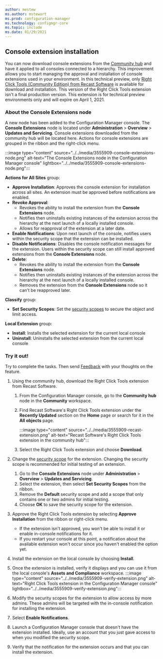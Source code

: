 ```yaml
---
author: mestew
ms.author: mstewart
ms.prod: configuration-manager
ms.technology: configmgr-core
ms.topic: include
ms.date: 01/29/2021
---
```

## <a name="bkmk_extensions"></a> Console extension installation
<!--3555909-->
You can now download console extensions from the [Community hub](../../../../servers/manage/community-hub.md) and have it applied to all consoles connected to a hierarchy. This improvement allows you to start managing the approval and installation of console extensions used in your environment. In this technical preview, only [Right Click Tools (Community Edition) from Recast Software](https://www.recastsoftware.com/enterprise?utm_source=microsoft&utm_medium=referral&utm_campaign=commhub) is available for download and installation. This version of the Right Click Tools extension isn't a final production version. This extension is for technical preview environments only and will expire on April 1, 2021.

### About the Console Extensions node

A new node has been added to the Configuration Manager console. The **Console Extensions** node is located under **Administration** > **Overview** > **Updates and Servicing**. Console extensions downloaded from the community hub will be located here. Actions for console extensions are grouped in the ribbon and the right-click menu.


:::image type="content" source="../../media/3555909-console-extensions-node.png" alt-text="The Console Extensions node in the Configuration Manager console" lightbox="../../media/3555909-console-extensions-node.png":::

**Actions for All Sites** group:
- **Approve Installation**: Approves the console extension for installation across all sites. An extension must be approved before notifications are enabled.
- **Revoke Approval**:
   - Revokes the ability to install the extension from the **Console Extensions** node.
   - Notifies then uninstalls existing instances of the extension across the hierarchy at the next launch of a locally installed console.
   - Allows for reapproval of the extension at a later date.
- **Enable Notifications**: Upon next launch of the console, notifies users within the security scope that the extension can be installed.
- **Disable Notifications**: Disables the console notification messages for the extension. Users within the security scope can still install approved extensions from the **Console Extensions** node.  
- **Delete**:
   - Revokes the ability to install the extension from the **Console Extensions** node.
   - Notifies then uninstalls existing instances of the extension across the hierarchy at the next launch of a locally installed console.
   - Removes the extension from the **Console Extensions** node so it can't be reapproved later.

**Classify** group:

- **Set Security Scopes**: Set the [security scopes](../../../../understand/fundamentals-of-role-based-administration.md#security-scopes) to secure the object and limit access.

**Local Extension** group:

- **Install**: Installs the selected extension for the current local console
- **Uninstall**: Uninstalls the selected extension from the current local console

### Try it out!

Try to complete the tasks. Then send [Feedback](../../../../understand/product-feedback.md) with your thoughts on the feature.

1. Using the community hub, download the Right Click Tools extension from Recast Software.

   1. From the Configuration Manager console, go to the **Community hub** node in the **Community** workspace.
   1. Find Recast Software's Right Click Tools extension under the **Recently Updated** section on the **Home** page or search for it in the **All objects** page.
   
      :::image type="content" source="../../media/3555909-recast-extension.png" alt-text="Recast Software's Right Click Tools extension in the community hub":::
   1. Select the Right Click Tools extension and choose **Download**.

1. Change the [security scope](../../../../understand/fundamentals-of-role-based-administration.md#security-scopes) for the extension. Changing the security scope is recommended for initial testing of an extension.
   1. Go to the **Console Extensions** node under **Administration** > **Overview** > **Updates and Servicing**.
   1. Select the extension, then select **Set Security Scopes** from the ribbon.
   1. Remove the **Default** security scope and add a scope that only contains one or two admins for initial testing.
   1. Choose **OK** to save the security scope for the extension.

1. Approve the Right Click Tools extension by selecting **Approve Installation** from the ribbon or right-click menu.
   - If the extension isn't approved, you won't be able to install it or enable in-console notifications for it.
   - If you restart your console at this point, a notification about the available extension won't occur since you haven't enabled the option yet.
1. Install the extension on the local console by choosing **Install**.
1. Once the extension is installed, verify it displays and you can use it from the local console's **Assets and Compliance** workspace.
   :::image type="content" source="../../media/3555909-verify-extension.png" alt-text="Right Click Tools extension in the Configuration Manager console" lightbox="../../media/3555909-verify-extension.png":::

1. Modify the security scopes for the extension to allow access by more admins. These admins will be targeted with the in-console notification for installing the extension.
1. Select **Enable Notifications**.
1. Launch a Configuration Manager console that doesn't have the extension installed. Ideally, use an account that you just gave access to when you modified the security scope.
1. Verify that the notification for the extension occurs and that you can install the extension.

